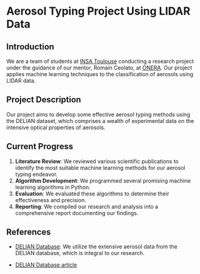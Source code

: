 # Aerosol Typing Project Using LIDAR Data

## Introduction

We are a team of students at [INSA Toulouse](http://www.insa-toulouse.fr/) conducting a research project under the guidance of our mentor, Romain Ceolato, at [ONERA](http://onera.fr/). Our project applies machine learning techniques to the classification of aerosols using LIDAR data.

## Project Description

Our project aims to develop some effective aerosol typing methods using the DELIAN dataset, which comprises a wealth of experimental data on the intensive optical properties of aerosols.

## Current Progress

1. **Literature Review**: We reviewed various scientific publications to identify the most suitable machine learning methods for our aerosol typing endeavor.
2. **Algorithm Development**: We programmed several promising machine learning algorithms in Python.
3. **Evaluation**: We evaluated these algorithms to determine their effectiveness and precision.
4. **Reporting**: We compiled our research and analysis into a comprehensive report documenting our findings.

## References

- [DELIAN Database](https://zenodo.org/records/7751752): We utilize the extensive aerosol data from the DELIAN database, which is integral to our research.

- [DELIAN Database article](https://amt.copernicus.org/articles/16/2353/2023/)
